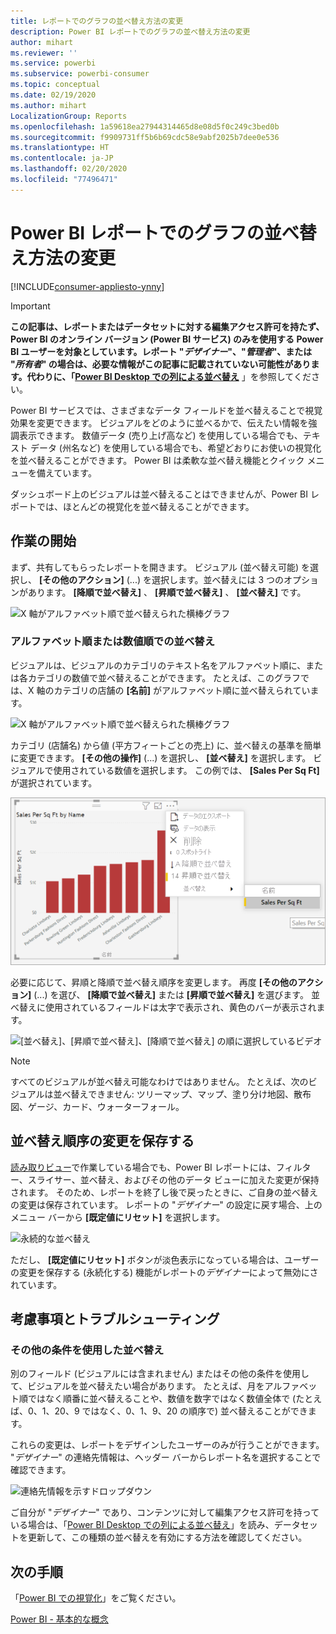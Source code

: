 ```yaml
---
title: レポートでのグラフの並べ替え方法の変更
description: Power BI レポートでのグラフの並べ替え方法の変更
author: mihart
ms.reviewer: ''
ms.service: powerbi
ms.subservice: powerbi-consumer
ms.topic: conceptual
ms.date: 02/19/2020
ms.author: mihart
LocalizationGroup: Reports
ms.openlocfilehash: 1a59618ea27944314465d8e08d5f0c249c3bed0b
ms.sourcegitcommit: f9909731ff5b6b69cdc58e9abf2025b7dee0e536
ms.translationtype: HT
ms.contentlocale: ja-JP
ms.lasthandoff: 02/20/2020
ms.locfileid: "77496471"
---
```

# <a name="change-how-a-chart-is-sorted-in-a-power-bi-report"></a>Power BI レポートでのグラフの並べ替え方法の変更

[!INCLUDE[consumer-appliesto-ynny](../includes/consumer-appliesto-ynny.md)]


> [!IMPORTANT]
> **この記事は、レポートまたはデータセットに対する編集アクセス許可を持たず、Power BI のオンライン バージョン (Power BI サービス) のみを使用する Power BI ユーザーを対象としています。レポート "*デザイナー*"、"*管理者*"、または "*所有者*" の場合は、必要な情報がこの記事に記載されていない可能性があります。代わりに、「[Power BI Desktop での列による並べ替え](../desktop-sort-by-column.md)** 」を参照してください。

Power BI サービスでは、さまざまなデータ フィールドを並べ替えることで視覚効果を変更できます。 ビジュアルをどのように並べるかで、伝えたい情報を強調表示できます。 数値データ (売り上げ高など) を使用している場合でも、テキスト データ (州名など) を使用している場合でも、希望どおりにお使いの視覚化を並べ替えることができます。 Power BI は柔軟な並べ替え機能とクイック メニューを備えています。 

ダッシュボード上のビジュアルは並べ替えることはできませんが、Power BI レポートでは、ほとんどの視覚化を並べ替えることができます。 

## <a name="get-started"></a>作業の開始

まず、共有してもらったレポートを開きます。 ビジュアル (並べ替え可能) を選択し、 **[その他のアクション]** (...) を選択します。並べ替えには 3 つのオプションがあります。 **[降順で並べ替え]** 、 **[昇順で並べ替え]** 、 **[並べ替え]** です。 
    

![X 軸がアルファベット順で並べ替えられた横棒グラフ](media/end-user-change-sort/power-bi-more-actions.png)

### <a name="sort-alphabetically-or-numerically"></a>アルファベット順または数値順での並べ替え

ビジュアルは、ビジュアルのカテゴリのテキスト名をアルファベット順に、または各カテゴリの数値で並べ替えることができます。 たとえば、このグラフでは、X 軸のカテゴリの店舗の **[名前]** がアルファベット順に並べ替えられています。

![X 軸がアルファベット順で並べ替えられた横棒グラフ](media/end-user-change-sort/powerbi-sort-category.png)

カテゴリ (店舗名) から値 (平方フィートごとの売上) に、並べ替えの基準を簡単に変更できます。 **[その他の操作]** (...) を選択し、 **[並べ替え]** を選択します。 ビジュアルで使用されている数値を選択します。  この例では、 **[Sales Per Sq Ft]** が選択されています。

![[並べ替え] の選択と値を示すスクリーンショット](media/end-user-change-sort/power-bi-sort-value.png)

必要に応じて、昇順と降順で並べ替え順序を変更します。  再度 **[その他のアクション]** (...) を選び、 **[降順で並べ替え]** または **[昇順で並べ替え]** を選びます。 並べ替えに使用されているフィールドは太字で表示され、黄色のバーが表示されます。

   ![[並べ替え]、[昇順で並べ替え]、[降順で並べ替え] の順に選択しているビデオ](media/end-user-change-sort/sort.gif)

> [!NOTE]
> すべてのビジュアルが並べ替え可能なわけではありません。 たとえば、次のビジュアルは並べ替えできません: ツリーマップ、マップ、塗り分け地図、散布図、ゲージ、カード、ウォーターフォール。

## <a name="saving-changes-you-make-to-sort-order"></a>並べ替え順序の変更を保存する
[読み取りビュー](end-user-reading-view.md)で作業している場合でも、Power BI レポートには、フィルター、スライサー、並べ替え、およびその他のデータ ビューに加えた変更が保持されます。 そのため、レポートを終了し後で戻ったときに、ご自身の並べ替えの変更は保存されています。  レポートの "*デザイナー*" の設定に戻す場合、上のメニュー バーから **[既定値にリセット]** を選択します。 

![永続的な並べ替え](media/end-user-change-sort/power-bi-reset.png)

ただし、 **[既定値にリセット]** ボタンが淡色表示になっている場合は、ユーザーの変更を保存する (永続化する) 機能がレポートの*デザイナー*によって無効にされています。

<a name="other"></a>
## <a name="considerations-and-troubleshooting"></a>考慮事項とトラブルシューティング

### <a name="sorting-using-other-criteria"></a>その他の条件を使用した並べ替え
別のフィールド (ビジュアルには含まれません) またはその他の条件を使用して、ビジュアルを並べ替えたい場合があります。  たとえば、月をアルファベット順ではなく順番に並べ替えることや、数値を数字ではなく数値全体で (たとえば、0、1、20、9 ではなく、0、1、9、20 の順序で) 並べ替えることができます。  

これらの変更は、レポートをデザインしたユーザーのみが行うことができます。 "*デザイナー*" の連絡先情報は、ヘッダー バーからレポート名を選択することで確認できます。

![連絡先情報を示すドロップダウン](media/end-user-change-sort/power-bi-contact.png)

ご自分が "*デザイナー*" であり、コンテンツに対して編集アクセス許可を持っている場合は、「[Power BI Desktop での列による並べ替え](../desktop-sort-by-column.md)」を読み、データセットを更新して、この種類の並べ替えを有効にする方法を確認してください。

## <a name="next-steps"></a>次の手順
「[Power BI での視覚化](end-user-visualizations.md)」をご覧ください。

[Power BI - 基本的な概念](end-user-basic-concepts.md)
